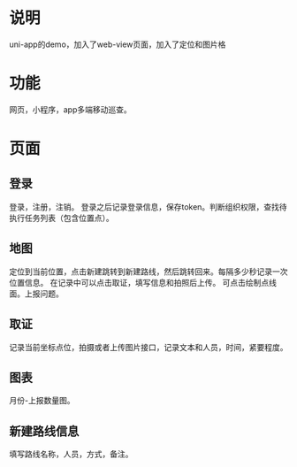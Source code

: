 # 说明
uni-app的demo，加入了web-view页面，加入了定位和图片格


# 功能
网页，小程序，app多端移动巡查。

# 页面
## 登录
登录，注册，注销。
登录之后记录登录信息，保存token。判断组织权限，查找待执行任务列表（包含位置点）。

## 地图
定位到当前位置，点击新建跳转到新建路线，然后跳转回来。每隔多少秒记录一次位置信息。
在记录中可以点击取证，填写信息和拍照后上传。
可点击绘制点线面。上报问题。
## 取证
记录当前坐标点位，拍摄或者上传图片接口，记录文本和人员，时间，紧要程度。
## 图表
月份-上报数量图。

## 新建路线信息
填写路线名称，人员，方式，备注。